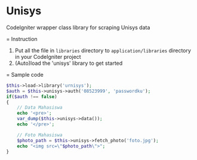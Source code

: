Unisys
======

CodeIgniter wrapper class library for scraping Unisys data

= Instruction

1. Put all the file in `libraries` directory to `application/libraries` directory in your CodeIgniter project
2. (Auto)load the 'unisys' library to get started

= Sample code

```php
$this->load->library('urnisys');
$auth = $this->unisys->auth('08523999', 'passwordku');
if($auth !== false)
{
	// Data Mahasiswa
    echo '<pre>';
    var_dump($this->unisys->data());
    echo '</pre>';

    // Foto Mahasiswa
    $photo_path = $this->unisys->fetch_photo('foto.jpg');
    echo "<img src=\"$photo_path\">";
}
```
